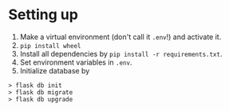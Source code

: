 # Setting up

1. Make a virtual environment (don't call it `.env`!) and activate it.
2. `pip install wheel`
3. Install all dependencies by `pip install -r requirements.txt`.
4. Set environment variables in `.env`.
5. Initialize database by

```
> flask db init
> flask db migrate
> flask db upgrade
```